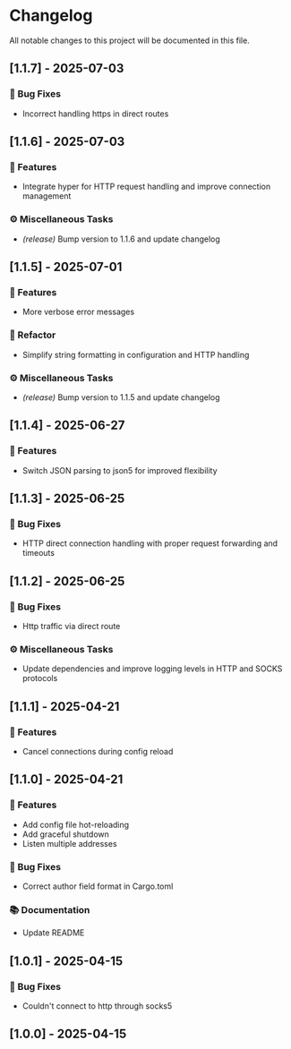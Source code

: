 # Changelog

All notable changes to this project will be documented in this file.

## [1.1.7] - 2025-07-03

### 🐛 Bug Fixes

- Incorrect handling https in direct routes

## [1.1.6] - 2025-07-03

### 🚀 Features

- Integrate hyper for HTTP request handling and improve connection management

### ⚙️ Miscellaneous Tasks

- *(release)* Bump version to 1.1.6 and update changelog

## [1.1.5] - 2025-07-01

### 🚀 Features

- More verbose error messages

### 🚜 Refactor

- Simplify string formatting in configuration and HTTP handling

### ⚙️ Miscellaneous Tasks

- *(release)* Bump version to 1.1.5 and update changelog

## [1.1.4] - 2025-06-27

### 🚀 Features

- Switch JSON parsing to json5 for improved flexibility

## [1.1.3] - 2025-06-25

### 🐛 Bug Fixes

- HTTP direct connection handling with proper request forwarding and timeouts

## [1.1.2] - 2025-06-25

### 🐛 Bug Fixes

- Http traffic via direct route

### ⚙️ Miscellaneous Tasks

- Update dependencies and improve logging levels in HTTP and SOCKS protocols

## [1.1.1] - 2025-04-21

### 🚀 Features

- Cancel connections during config reload

## [1.1.0] - 2025-04-21

### 🚀 Features

- Add config file hot-reloading
- Add graceful shutdown
- Listen multiple addresses

### 🐛 Bug Fixes

- Correct author field format in Cargo.toml

### 📚 Documentation

- Update README

## [1.0.1] - 2025-04-15

### 🐛 Bug Fixes

- Couldn't connect to http through socks5

## [1.0.0] - 2025-04-15

<!-- generated by git-cliff -->
